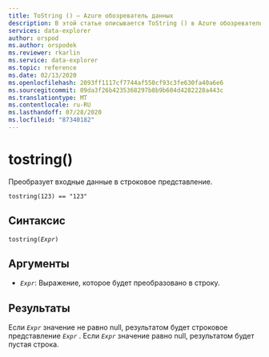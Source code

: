 ```yaml
---
title: ToString () — Azure обозреватель данных
description: В этой статье описывается ToString () в Azure обозреватель данных.
services: data-explorer
author: orspod
ms.author: orspodek
ms.reviewer: rkarlin
ms.service: data-explorer
ms.topic: reference
ms.date: 02/13/2020
ms.openlocfilehash: 2093ff1117cf7744af550cf93c3fe630fa40a6e6
ms.sourcegitcommit: 09da3f26b4235368297b8b9b604d4282228a443c
ms.translationtype: MT
ms.contentlocale: ru-RU
ms.lasthandoff: 07/28/2020
ms.locfileid: "87340182"
---
```

# <a name="tostring"></a>tostring()

Преобразует входные данные в строковое представление.

```kusto
tostring(123) == "123"
```

## <a name="syntax"></a>Синтаксис

`tostring(`*`Expr`*`)`

## <a name="arguments"></a>Аргументы

* *`Expr`*: Выражение, которое будет преобразовано в строку. 

## <a name="returns"></a>Результаты

Если *`Expr`* значение не равно null, результатом будет строковое представление *`Expr`* .
Если *`Expr`* значение равно null, результатом будет пустая строка.
 